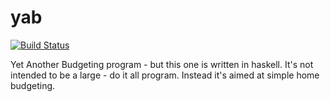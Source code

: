 yab
===

[![Build Status](https://travis-ci.org/theNerd247/yab.svg?branch=dev)](https://travis-ci.org/theNerd247/yab)

Yet Another Budgeting program - but this one is written in haskell. It's not
intended to be a large - do it all program. Instead it's aimed at simple home
budgeting.
